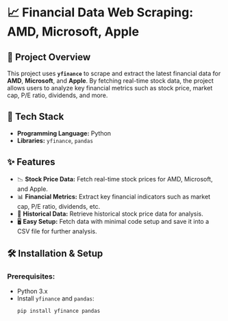 # 📈 Financial Data Web Scraping: AMD, Microsoft, Apple

## 📌 Project Overview
This project uses **`yfinance`** to scrape and extract the latest financial data for **AMD**, **Microsoft**, and **Apple**. By fetching real-time stock data, the project allows users to analyze key financial metrics such as stock price, market cap, P/E ratio, dividends, and more.

## 🚀 Tech Stack
- **Programming Language:** Python
- **Libraries:** `yfinance`, `pandas`

## ✨ Features
- 📉 **Stock Price Data:** Fetch real-time stock prices for AMD, Microsoft, and Apple.
- 📊 **Financial Metrics:** Extract key financial indicators such as market cap, P/E ratio, dividends, etc.
- 🔄 **Historical Data:** Retrieve historical stock price data for analysis.
- 🖥️ **Easy Setup:** Fetch data with minimal code setup and save it into a CSV file for further analysis.

## 🛠️ Installation & Setup
### Prerequisites:
- Python 3.x
- Install `yfinance` and `pandas`:
   ```sh
   pip install yfinance pandas
